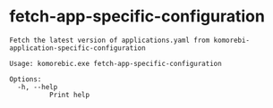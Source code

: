 # fetch-app-specific-configuration

```
Fetch the latest version of applications.yaml from komorebi-application-specific-configuration

Usage: komorebic.exe fetch-app-specific-configuration

Options:
  -h, --help
          Print help

```
